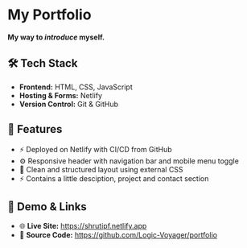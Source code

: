 <!DOCTYPE html>
<html lang="en">
<head>
  <meta charset="UTF-8" />
  <meta name="viewport" content="width=device-width, initial-scale=1.0"/>

</head>
<body>

  <h1> My Portfolio </h1>
  <p><strong> My way to <em> introduce </em>myself.</strong></p>

  <h2>🛠️ Tech Stack</h2>
  <ul>
    <li><strong>Frontend:</strong> HTML, CSS, JavaScript</li>
    <li><strong>Hosting & Forms:</strong> Netlify</li>
    <li><strong>Version Control:</strong> Git & GitHub</li>
  </ul>

  <h2>🧩 Features</h2>
  <ul>
    <li>⚡ Deployed on Netlify with CI/CD from GitHub</li>
    <li>⚙️ Responsive header with navigation bar and mobile menu toggle</li>
    <li>🎨 Clean and structured layout using external CSS</li>
    <li>⚡ Contains a little desciption, project and contact section</li>
  </ul>

  <h2>📸 Demo & Links</h2>
  <ul>
    <li>🌐 <strong>Live Site:</strong> <a href="https://shrutipf.netlify.app" target="_blank">https://shrutipf.netlify.app</a></li>
    <li>💾 <strong>Source Code:</strong> <a href="https://github.com/Logic-Voyager/portfolio" target="_blank">https://github.com/Logic-Voyager/portfolio</a></li>
  </ul>
</body>
</html>
